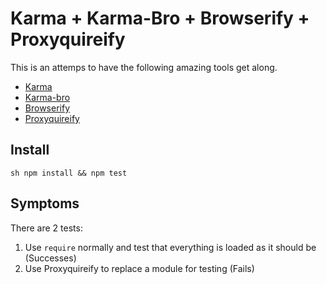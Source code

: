 # Karma + Karma-Bro + Browserify + Proxyquireify

This is an attemps to have the following amazing tools get along.

* [Karma](http://karma-runner.github.io/)
* [Karma-bro](https://github.com/Nikku/karma-bro)
* [Browserify](browserify.org)
* [Proxyquireify](https://github.com/thlorenz/proxyquireify/)

## Install

``sh
npm install && npm test
``

## Symptoms

There are 2 tests:

1. Use `require` normally and test that everything is loaded as it should be (Successes)
2. Use Proxyquireify to replace a module for testing (Fails)


